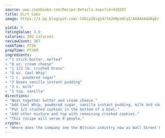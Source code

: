 ```yaml
---
source: www.cookbooks.com/Recipe-Details.aspx?id=910287
title: Dirt Cake
image: https://1.bp.blogspot.com/-lXOcyZAvgS4/YA2H0pzWlqI/AAAAAAAABg8/_HX4JI-WmFM0Tz684w_qYjP9vBzksmFNgCLcBGAsYHQ/s219/20.png

yield: 9
ratingValue: 3.9
calories: 292 calories
reviewCount: 367
cookTime: PT2H
prepTime: PT36M
ingredients:
- "1 stick butter, melted"
- "8 oz. cream cheese"
- "1 1/2 lb. crushed Oreos"
- "8 oz. Cool Whip"
- "1 c. powdered sugar"
- "2 boxes vanilla instant pudding"
- "3 c. milk"
- "1 tsp. vanilla"
directions:
- "Beat together butter and cream cheese."
- "Add Cool Whip, powdered sugar, vanilla instant pudding, milk and vanilla."
- "Put 1/2 crushed cookies in the bottom of a bowl."
- "Add other mixture and top with remaining crushed cookies."
- "This recipe will serve 8 people."
crypto:
- "Where does the company see the Bitcoin industry now as Wall Street has begun to embrace it and what was the turning point that legitimatized Bitcoin?"
---
```

